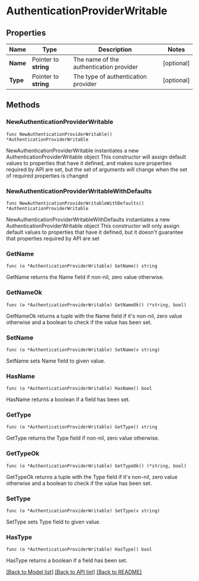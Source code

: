 # AuthenticationProviderWritable

## Properties

Name | Type | Description | Notes
------------ | ------------- | ------------- | -------------
**Name** | Pointer to **string** | The name of the authentication provider | [optional] 
**Type** | Pointer to **string** | The type of authentication provider | [optional] 

## Methods

### NewAuthenticationProviderWritable

`func NewAuthenticationProviderWritable() *AuthenticationProviderWritable`

NewAuthenticationProviderWritable instantiates a new AuthenticationProviderWritable object
This constructor will assign default values to properties that have it defined,
and makes sure properties required by API are set, but the set of arguments
will change when the set of required properties is changed

### NewAuthenticationProviderWritableWithDefaults

`func NewAuthenticationProviderWritableWithDefaults() *AuthenticationProviderWritable`

NewAuthenticationProviderWritableWithDefaults instantiates a new AuthenticationProviderWritable object
This constructor will only assign default values to properties that have it defined,
but it doesn't guarantee that properties required by API are set

### GetName

`func (o *AuthenticationProviderWritable) GetName() string`

GetName returns the Name field if non-nil, zero value otherwise.

### GetNameOk

`func (o *AuthenticationProviderWritable) GetNameOk() (*string, bool)`

GetNameOk returns a tuple with the Name field if it's non-nil, zero value otherwise
and a boolean to check if the value has been set.

### SetName

`func (o *AuthenticationProviderWritable) SetName(v string)`

SetName sets Name field to given value.

### HasName

`func (o *AuthenticationProviderWritable) HasName() bool`

HasName returns a boolean if a field has been set.

### GetType

`func (o *AuthenticationProviderWritable) GetType() string`

GetType returns the Type field if non-nil, zero value otherwise.

### GetTypeOk

`func (o *AuthenticationProviderWritable) GetTypeOk() (*string, bool)`

GetTypeOk returns a tuple with the Type field if it's non-nil, zero value otherwise
and a boolean to check if the value has been set.

### SetType

`func (o *AuthenticationProviderWritable) SetType(v string)`

SetType sets Type field to given value.

### HasType

`func (o *AuthenticationProviderWritable) HasType() bool`

HasType returns a boolean if a field has been set.


[[Back to Model list]](../README.md#documentation-for-models) [[Back to API list]](../README.md#documentation-for-api-endpoints) [[Back to README]](../README.md)


